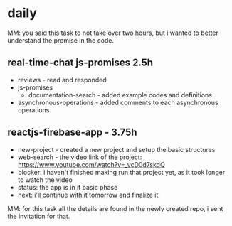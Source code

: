 # daily
MM: you said this task to not take over two hours, but i wanted to better understand the promise in the code.
## real-time-chat js-promises 2.5h
* reviews - read and responded
* js-promises
  * documentation-search - added example codes and definitions
* asynchronous-operations - added comments to each asynchronous operations

## reactjs-firebase-app - 3.75h
* new-project - created a new project and setup the basic structures
* web-search - the video link of the project: https://www.youtube.com/watch?v=_ycD0d7skdQ
* blocker: i haven't finished making run that project yet, as it took longer to watch the video
* status: the app is in it basic phase
* next: i'll continue with it tomorrow and finalize it.

MM: for this task all the details are found in the newly created repo, i sent the invitation for that. 